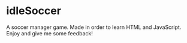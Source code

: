 # idleSoccer
A soccer manager game. Made in order to learn HTML and JavaScript. Enjoy and give me some feedback!
